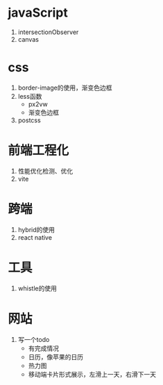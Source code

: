 # javaScript
1. intersectionObserver
2. canvas

# css
1. border-image的使用，渐变色边框
2. less函数
    * px2vw
    * 渐变色边框
3. postcss


# 前端工程化
1. 性能优化检测、优化
2. vite

# 跨端
1. hybrid的使用
2. react native

# 工具
1. whistle的使用

# 网站
1. 写一个todo
    * 有完成情况
    * 日历，像苹果的日历
    * 热力图
    * 移动端卡片形式展示，左滑上一天，右滑下一天